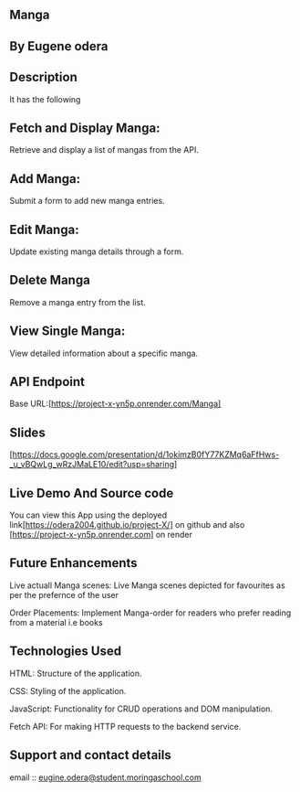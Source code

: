 ## Manga
## By Eugene odera

## Description
It has the following
## Fetch and Display Manga:
 Retrieve and display a list of mangas from the API.

## Add Manga:
 Submit a form to add new manga entries.

## Edit Manga: 
Update existing manga details through a form.

## Delete Manga
 Remove a manga entry from the list.

## View Single Manga:
 View detailed information about a specific manga.

## API Endpoint
Base URL:[https://project-x-yn5p.onrender.com/Manga]

## Slides
[https://docs.google.com/presentation/d/1okimzB0fY77KZMq6aFfHws-_u_vBQwLg_wRzJMaLE10/edit?usp=sharing]

## Live Demo And Source code
You can view this App using the deployed link[https://odera2004.github.io/project-X/] on github and also
[https://project-x-yn5p.onrender.com] on render

## Future Enhancements
Live actuall Manga scenes: Live Manga scenes depicted for favourites as per the prefernce of the user

Order Placements: Implement Manga-order for readers who prefer reading from a material i.e books

## Technologies Used
HTML: Structure of the application.

CSS: Styling of the application.

JavaScript: Functionality for CRUD operations and DOM manipulation.

Fetch API: For making HTTP requests to the backend service.

## Support and contact details
email :: eugine.odera@student.moringaschool.com